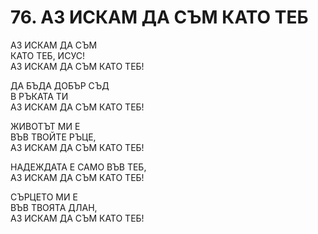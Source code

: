 # 76. АЗ ИСКАМ ДА СЪМ КАТО ТЕБ  
  
АЗ ИСКАМ ДА СЪМ  
КАТО ТЕБ, ИСУС!  
АЗ ИСКАМ ДА СЪМ КАТО ТЕБ!  
  
ДА БЪДА ДОБЪР СЪД  
В РЪКАТА ТИ  
АЗ ИСКАМ ДА СЪМ КАТО ТЕБ!  
  
ЖИВОТЪТ МИ Е  
ВЪВ ТВОЙТЕ РЪЦЕ,  
АЗ ИСКАМ ДА СЪМ КАТО ТЕБ!  
  
НАДЕЖДАТА Е САМО ВЪВ ТЕБ,  
АЗ ИСКАМ ДА СЪМ КАТО ТЕБ!  
  
СЪРЦЕТО МИ Е  
ВЪВ ТВОЯТА ДЛАН,  
АЗ ИСКАМ ДА СЪМ КАТО ТЕБ!  


<DownloadsButton pdf="/pdf/76-az-iskam-da-sym-kato-teb.pdf" />

<DownloadChordsButton pdf="/chords/76-az-iskam-da-sym-kato-teb_akord.pdf"/>
